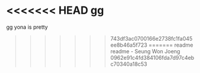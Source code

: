 <<<<<<< HEAD
gg
=======
gg
yona is pretty
>>>>>>> 743df3ac0700166e2738fc1fa045ee8b46a5f723
=======
readme
readme - Seung Won Joeng
>>>>>>> 0962e91c4fd384106fda7d97c4ebc70340a18c53
